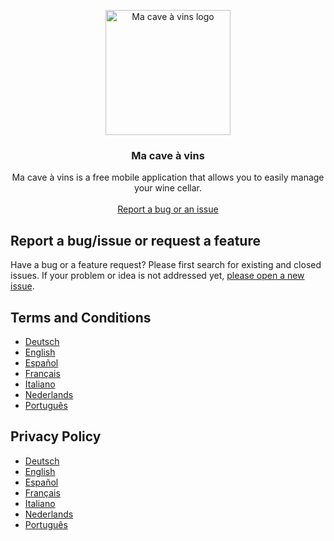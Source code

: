 <p align="center">
    <img src="https://play-lh.googleusercontent.com/9S5O6EAs8qTtQXGoKUVl_UTG2oS3xvVLPxQEPR7miqSE-UItjXI5GgehtiTdEl86Hw=s180" alt="Ma cave à vins logo" width="200" height="200">
  </a>
</p>

<h3 align="center">Ma cave à vins</h3>

<p align="center">
  Ma cave à vins is a free mobile application that allows you to easily manage your wine cellar.
  <br>
  <br>
  <a href="https://github.com/legrandced/Support/issues/new">Report a bug or an issue</a>
</p>


## Report a bug/issue or request a feature

Have a bug or a feature request? Please first search for existing and closed issues. If your problem or idea is not addressed yet, [please open a new issue](https://github.com/legrandced/Support/issues/new).


## Terms and Conditions

- [Deutsch](https://github.com/legrandced/Support/blob/master/Macaveavins/DE%20-%20Terms%20and%20Conditions.pdf)
- [English](https://github.com/legrandced/Support/blob/master/Macaveavins/EN%20-%20Terms%20and%20Conditions.pdf)
- [Español](https://github.com/legrandced/Support/blob/master/Macaveavins/ES%20-%20Terms%20and%20Conditions.pdf)
- [Français](https://github.com/legrandced/Support/blob/master/Macaveavins/FR%20-%20Terms%20and%20Conditions.pdf)
- [Italiano](https://github.com/legrandced/Support/blob/master/Macaveavins/IT%20-%20Terms%20and%20Conditions.pdf)
- [Nederlands](https://github.com/legrandced/Support/blob/master/Macaveavins/NL%20-%20Terms%20and%20Conditions.pdf)
- [Português](https://github.com/legrandced/Support/blob/master/Macaveavins/PT%20-%20Terms%20and%20Conditions.pdf)


## Privacy Policy

- [Deutsch](https://github.com/legrandced/Support/blob/master/Macaveavins/DE%20-%20Privacy%20Policy.pdf)
- [English](https://github.com/legrandced/Support/blob/master/Macaveavins/EN%20-%20Privacy%20Policy.pdf)
- [Español](https://github.com/legrandced/Support/blob/master/Macaveavins/ES%20-%20Privacy%20Policy.pdf)
- [Français](https://github.com/legrandced/Support/blob/master/Macaveavins/FR%20-%20Privacy%20Policy.pdf)
- [Italiano](https://github.com/legrandced/Support/blob/master/Macaveavins/IT%20-%20Privacy%20Policy.pdf)
- [Nederlands](https://github.com/legrandced/Support/blob/master/Macaveavins/NL%20-%20Privacy%20Policy.pdf)
- [Português](https://github.com/legrandced/Support/blob/master/Macaveavins/PT%20-%20Privacy%20Policy.pdf)
